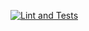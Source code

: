 [![Lint and Tests](https://github.com/marcioc0sta/profits/actions/workflows/pipeline/badge.svg)](https://github.com/marcioc0sta/profits/actions)

